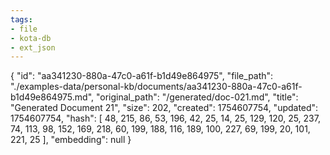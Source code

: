 ```yaml
---
tags:
- file
- kota-db
- ext_json
---
```

{
  "id": "aa341230-880a-47c0-a61f-b1d49e864975",
  "file_path": "./examples-data/personal-kb/documents/aa341230-880a-47c0-a61f-b1d49e864975.md",
  "original_path": "/generated/doc-021.md",
  "title": "Generated Document 21",
  "size": 202,
  "created": 1754607754,
  "updated": 1754607754,
  "hash": [
    48,
    215,
    86,
    53,
    196,
    42,
    25,
    14,
    25,
    129,
    120,
    25,
    237,
    74,
    113,
    98,
    152,
    169,
    218,
    60,
    199,
    188,
    116,
    189,
    100,
    227,
    69,
    199,
    20,
    101,
    221,
    25
  ],
  "embedding": null
}